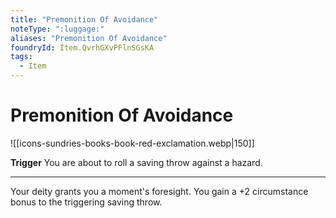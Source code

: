 ```yaml
---
title: "Premonition Of Avoidance"
noteType: ":luggage:"
aliases: "Premonition Of Avoidance"
foundryId: Item.QvrhGXvPFlnSGsKA
tags:
  - Item
---
```


# Premonition Of Avoidance
![[icons-sundries-books-book-red-exclamation.webp|150]]

**Trigger** You are about to roll a saving throw against a hazard.

* * *

Your deity grants you a moment's foresight. You gain a +2 circumstance bonus to the triggering saving throw.
